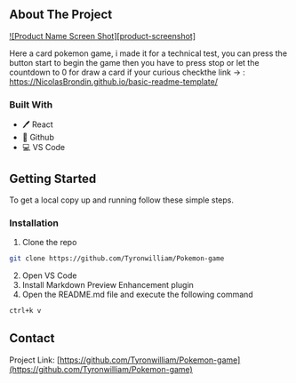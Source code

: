 
<!-- ABOUT THE PROJECT -->
## About The Project

[![Product Name Screen Shot][product-screenshot]](https://example.com)

Here a card pokemon game, i made it for a technical test, you can press the button start to begin the game then you have to press stop or let the countdown to 0 for draw a card if your curious checkthe link -> : https://NicolasBrondin.github.io/basic-readme-template/

### Built With

* 🖊️ React
* 🐙 Github
* 💻 VS Code

<!-- GETTING STARTED -->
## Getting Started

To get a local copy up and running follow these simple steps.

### Installation
 
1. Clone the repo
```sh
git clone https://github.com/Tyronwilliam/Pokemon-game
```
2. Open VS Code
3. Install Markdown Preview Enhancement plugin
3. Open the README.md file and execute the following command
```sh
ctrl+k v
```


<!-- CONTACT -->
## Contact

Project Link: [https://github.com/Tyronwilliam/Pokemon-game](https://github.com/Tyronwilliam/Pokemon-game)











